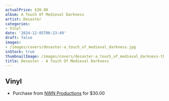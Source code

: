 ```yaml
---
actualPrice: $30.00
album: A Touch Of Medieval Darkness
artist: Desaster
categories:
- Vinyl
date: '2024-12-05T06:23:49'
draft: false
images:
- /images/covers/desaster-a_touch_of_medieval_darkness.jpg
inStock: true
thumbnailImage: /images/covers/desaster-a_touch_of_medieval_darkness-thumb.jpg
title: Desaster - A Touch Of Medieval Darkness
---
```


## Vinyl
* Purchase from [NWN Productions](http://shop.nwnprod.com/index.php?route=product/product&path=75&product_id=58299&sort=pd.name&order=ASC) for $30.00
